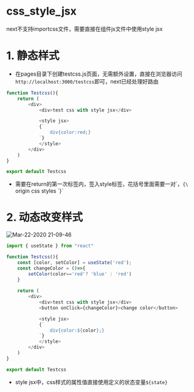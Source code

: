 

# css_style_jsx

next不支持importcss文件，需要直接在组件js文件中使用style jsx

# 1. 静态样式
- 在pages目录下创建testcss.js页面，无需额外设置，直接在浏览器访问`http://localhost:3000/testcss`即可，next已经处理好路由

```javascript
function Testcss(){
    return (
        <div>
            <div>test css with style jsx</div>

            <style jsx>
            {`
                div{color:red;}
            `}
            </style>
        </div>
    )
}

export default Testcss
```
- 需要在return的第一次标签内，签入style标签，花括号里面需要一对\`，`{\` origin css styles \`}`


# 2. 动态改变样式
![Mar-22-2020 21-09-46](https://user-images.githubusercontent.com/26485327/77250241-84a1d200-6c81-11ea-8389-5adb988ecb5a.gif)


```javascript
import { useState } from "react"

function Testcss(){
    const [color, setColor] = useState('red');
    const changeColor = ()=>{
        setColor(color=='red'? 'blue' : 'red')
    }
    
    return (
        <div>
            <div>test css with style jsx</div>
            <button onClick={changeColor}>change color</button>

            <style jsx>
            {`
                div{color:${color};}
            `}
            </style>
        </div>
    )
}

export default Testcss
```
- style jsx中，css样式的属性值直接使用定义的状态变量`${state}`













